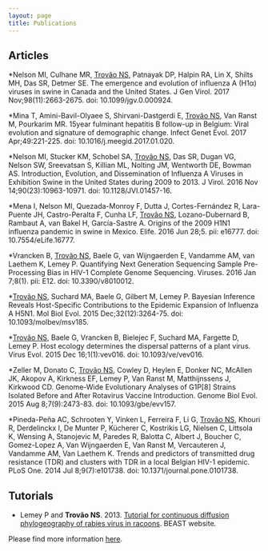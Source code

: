 ```yaml
---
layout: page
title: Publications
---
```


## Articles

*Nelson MI, Culhane MR, <u>Trovão NS</u>, Patnayak DP, Halpin RA, Lin X, Shilts MH, Das SR, Detmer SE. The emergence and evolution of influenza A (H1α) viruses in swine in Canada and the United States. J Gen Virol. 2017 Nov;98(11):2663-2675. doi: 10.1099/jgv.0.000924.  

*Mina T, Amini-Bavil-Olyaee S, Shirvani-Dastgerdi E, <u>Trovão NS</u>, Van Ranst M, Pourkarim MR. 15year fulminant hepatitis B follow-up in Belgium: Viral evolution  and signature of demographic change. Infect Genet Evol. 2017 Apr;49:221-225. doi: 10.1016/j.meegid.2017.01.020. 

*Nelson MI, Stucker KM, Schobel SA, <u>Trovão NS</u>, Das SR, Dugan VG, Nelson SW, Sreevatsan S, Killian ML, Nolting JM, Wentworth DE, Bowman AS. Introduction, Evolution, and Dissemination of Influenza A Viruses in Exhibition Swine in the United States during 2009 to 2013. J Virol. 2016 Nov 14;90(23):10963-10971. doi: 10.1128/JVI.01457-16.

*Mena I, Nelson MI, Quezada-Monroy F, Dutta J, Cortes-Fernández R, Lara-Puente  JH, Castro-Peralta F, Cunha LF, <u>Trovão NS</u>, Lozano-Dubernard B, Rambaut A, van Bakel H, García-Sastre A. Origins of the 2009 H1N1 influenza pandemic in swine in Mexico. Elife. 2016 Jun 28;5. pii: e16777. doi: 10.7554/eLife.16777.   

*Vrancken B, <u>Trovão NS</u>, Baele G, van Wijngaerden E, Vandamme AM, van Laethem K, Lemey P. Quantifying Next Generation Sequencing Sample Pre-Processing Bias in HIV-1 Complete Genome Sequencing. Viruses. 2016 Jan 7;8(1). pii: E12. doi: 10.3390/v8010012.

*<u>Trovão NS</u>, Suchard MA, Baele G, Gilbert M, Lemey P. Bayesian Inference Reveals Host-Specific Contributions to the Epidemic Expansion of Influenza A H5N1. Mol Biol Evol. 2015 Dec;32(12):3264-75. doi: 10.1093/molbev/msv185.  

*<u>Trovão NS</u>, Baele G, Vrancken B, Bielejec F, Suchard MA, Fargette D, Lemey P. Host ecology determines the dispersal patterns of a plant virus. Virus Evol. 2015 Dec 16;1(1):vev016. doi: 10.1093/ve/vev016.

*Zeller M, Donato C, <u>Trovão NS</u>, Cowley D, Heylen E, Donker NC, McAllen JK, Akopov A, Kirkness EF, Lemey P, Van Ranst M, Matthijnssens J, Kirkwood CD. Genome-Wide Evolutionary Analyses of G1P[8] Strains Isolated Before and After Rotavirus Vaccine Introduction. Genome Biol Evol. 2015 Aug 8;7(9):2473-83. doi: 10.1093/gbe/evv157. 

*Pineda-Peña AC, Schrooten Y, Vinken L, Ferreira F, Li G, <u>Trovão NS</u>, Khouri R,  Derdelinckx I, De Munter P, Kücherer C, Kostrikis LG, Nielsen C, Littsola K, Wensing A, Stanojevic M, Paredes R, Balotta C, Albert J, Boucher C, Gomez-Lopez A, Van Wijngaerden E, Van Ranst M, Vercauteren J, Vandamme AM, Van Laethem K. Trends and predictors of transmitted drug resistance (TDR) and clusters with TDR  in a local Belgian HIV-1 epidemic. PLoS One. 2014 Jul 8;9(7):e101738. doi: 10.1371/journal.pone.0101738.



## Tutorials

* Lemey P and <b>Trovão NS</b>. 2013. [Tutorial for continuous diffusion phylogeography of rabies virus in racoons](https://code.google.com/p/beast-mcmc/downloads/detail?name=Continuous_Phylogeography_1.7.5.zip&can=2&q=). BEAST website. 


Please find more information [here](https://scholar.google.be/citations?user=Q8Si6_cAAAAJ&hl=en).
